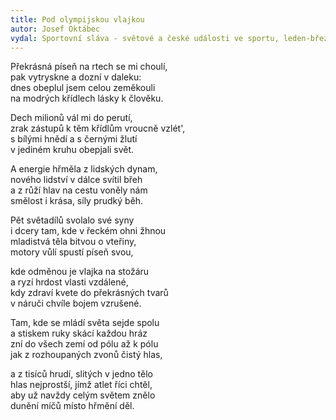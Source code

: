 ```yaml
---
title: Pod olympijskou vlajkou 
autor: Josef Oktábec
vydal: Sportovní sláva - světové a české události ve sportu, leden-březen 1956
---
```


Překrásná píseň na rtech se mi choulí,   
pak vytryskne a dozní v daleku:   
dnes obeplul jsem celou zeměkouli   
na modrých křídlech lásky k člověku.

Dech milionů vál mi do perutí,   
zrak zástupů k těm křídlům vroucně vzlét',   
s bílými hnědí a s černými žlutí    
v jediném kruhu obepjali svět.

A energie hřměla z lidských dynam,   
nového lidství v dálce svítil břeh   
a z růží hlav na cestu voněly nám   
smělost i krása, síly prudký běh.

Pět světadílů svolalo své syny      
i dcery tam, kde v řeckém ohni žhnou   
mladistvá těla bitvou o vteřiny,   
motory vůlí spustí píseň svou,

kde odměnou je vlajka na stožáru   
a ryzí hrdost vlasti vzdálené,   
kdy zdraví kvete do překrásných tvarů   
v náruči chvíle bojem vzrušené.

Tam, kde se mládí světa sejde spolu    
a stiskem ruky skácí každou hráz    
zní do všech zemí od pólu až k pólu   
jak z rozhoupaných zvonů čistý hlas,

a z tisíců hrudí, slitých v jedno tělo   
hlas nejprostší, jímž atlet říci chtěl,   
aby už navždy celým světem znělo         
dunění míčů místo hřmění děl.

